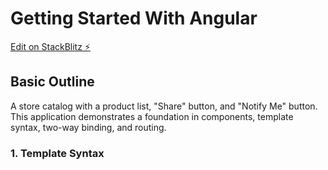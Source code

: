 # Getting Started With Angular

[Edit on StackBlitz ⚡️](https://stackblitz.com/edit/angular-xzhszm-hpeduq)

## Basic Outline
A store catalog with a product list, "Share" button, and "Notify Me" button. This application demonstrates a foundation in components, template syntax, two-way binding, and routing. 

### 1. Template Syntax


